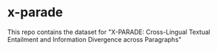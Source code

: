 # x-parade
This repo contains the dataset for "X-PARADE: Cross-Lingual Textual Entailment and Information Divergence across Paragraphs"
